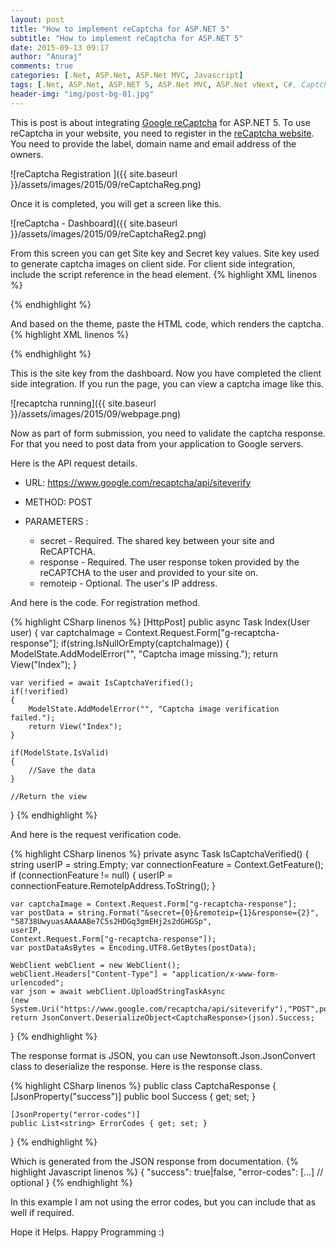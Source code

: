 ```yaml
---
layout: post
title: "How to implement reCaptcha for ASP.NET 5"
subtitle: "How to implement reCaptcha for ASP.NET 5"
date: 2015-09-13 09:17
author: "Anuraj"
comments: true
categories: [.Net, ASP.Net, ASP.Net MVC, Javascript]
tags: [.Net, ASP.Net, ASP.NET 5, ASP.Net MVC, ASP.Net vNext, C#, Captcha, recaptcha]
header-img: "img/post-bg-01.jpg"
---
```

This is post is about integrating [Google reCaptcha](https://www.google.com/recaptcha/) for ASP.NET 5. To use reCaptcha in your website, you need to register in the [reCaptcha website](https://www.google.com/recaptcha/). You need to provide the label, domain name and email address of the owners. 

![reCaptcha Registration ]({{ site.baseurl }}/assets/images/2015/09/reCaptchaReg.png)

Once it is completed, you will get a screen like this.

![reCaptcha - Dashboard]({{ site.baseurl }}/assets/images/2015/09/reCaptchaReg2.png)

From this screen you can get Site key and Secret key values. Site key used to generate captcha images on client side. For client side integration, include the script reference in the head element.
{% highlight XML linenos %}
<script src='https://www.google.com/recaptcha/api.js'></script>
{% endhighlight %}

And based on the theme, paste the HTML code, which renders the captcha.
{% highlight XML linenos %}
<div class="g-recaptcha" data-sitekey="6LfhwQwTD12FWSC7jB3M5SBnxRC1FVY5kqGh8RQSn"></div>
{% endhighlight %}

This is the site key from the dashboard. Now you have completed the client side integration. If you run the page, you can view a captcha image like this.

![recaptcha running]({{ site.baseurl }}/assets/images/2015/09/webpage.png)

Now as part of form submission, you need to validate the captcha response. For that you need to post data from your application to Google servers.

Here is the API request details.



>

*   URL: https://www.google.com/recaptcha/api/siteverify
*   METHOD: POST
*   PARAMETERS :


    *   secret - Required. The shared key between your site and ReCAPTCHA.
    *   response - Required. The user response token provided by the reCAPTCHA to the user and provided to your site on.
    *   remoteip - Optional. The user's IP address.




And here is the code. For registration method.

{% highlight CSharp linenos %}
[HttpPost]
public async Task<IActionResult> Index(User user)
{
    var captchaImage = Context.Request.Form["g-recaptcha-response"];
    if(string.IsNullOrEmpty(captchaImage))
    {
        ModelState.AddModelError("", "Captcha image missing.");
        return View("Index");
    }
    
    var verified = await IsCaptchaVerified();
    if(!verified)
    {
        ModelState.AddModelError("", "Captcha image verification failed.");
        return View("Index");
    }
    
    if(ModelState.IsValid)
    {
        //Save the data
    }

    //Return the view
}
{% endhighlight %}

And here is the request verification code.

{% highlight CSharp linenos %}
private async Task<bool> IsCaptchaVerified()
{
    string userIP = string.Empty;
    var connectionFeature = Context.GetFeature<IHttpConnectionFeature>();
    if (connectionFeature != null)
    {
        userIP = connectionFeature.RemoteIpAddress.ToString();
    }
    
    var captchaImage = Context.Request.Form["g-recaptcha-response"];
    var postData = string.Format("&secret={0}&remoteip={1}&response={2}",
    "58738UwyuasAAAAABe7C5s2HDGq3gmEHj2s2dGHGSp",
    userIP,
    Context.Request.Form["g-recaptcha-response"]);
    var postDataAsBytes = Encoding.UTF8.GetBytes(postData);
    
    WebClient webClient = new WebClient();
    webClient.Headers["Content-Type"] = "application/x-www-form-urlencoded";
    var json = await webClient.UploadStringTaskAsync
    (new System.Uri("https://www.google.com/recaptcha/api/siteverify"),"POST",postData); 
    return JsonConvert.DeserializeObject<CaptchaResponse>(json).Success;
}
{% endhighlight %}

The response format is JSON, you can use Newtonsoft.Json.JsonConvert class to deserialize the response. Here is the response class.

{% highlight CSharp linenos %}
public class CaptchaResponse
{
    [JsonProperty("success")]
    public bool Success { get; set; }

    [JsonProperty("error-codes")]
    public List<string> ErrorCodes { get; set; }
}
{% endhighlight %}

Which is generated from the JSON response from documentation.
{% highlight Javascript linenos %}
{
  "success": true|false,
  "error-codes": [...]   // optional
}
{% endhighlight %}

In this example I am not using the error codes, but you can include that as well if required.

Hope it Helps. Happy Programming :)
